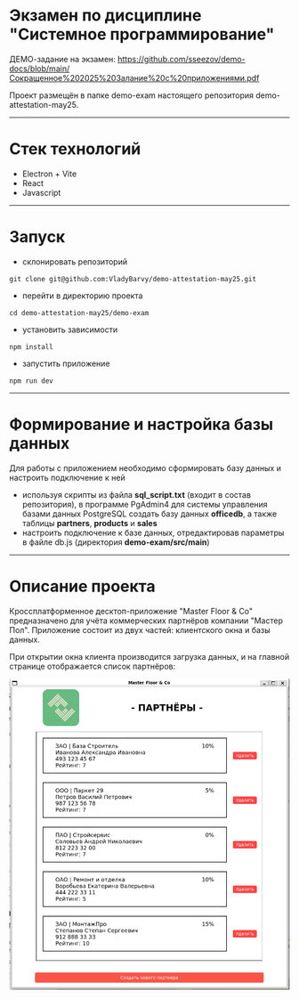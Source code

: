 # Экзамен по дисциплине "Системное программирование"
ДЕМО-задание на экзамен: 
<https://github.com/sseezov/demo-docs/blob/main/Сокращенное%202025%20Залание%20с%20приложениями.pdf>

Проект размещён в папке demo-exam настоящего репозитория demo-attestation-may25.
***

# Стек технологий
- Electron + Vite
- React
- Javascript
***

# Запуск
- склонировать репозиторий
```
git clone git@github.com:VladyBarvy/demo-attestation-may25.git
```
- перейти в директорию проекта
```
cd demo-attestation-may25/demo-exam
```
- установить зависимости
```
npm install
```
- запустить приложение
```
npm run dev
```
***

# Формирование и настройка базы данных
Для работы с приложением необходимо сформировать базу данных и настроить подключение к ней
- используя скрипты из файла __sql_script.txt__ (входит в состав репозитория), в программе PgAdmin4 для системы управления базами данных PostgreSQL создать базу данных __officedb__, а также таблицы __partners__, __products__ и __sales__
- настроить подключение к базе данных, отредактировав параметры в файле db.js (директория __demo-exam/src/main__)
***

# Описание проекта
Кроссплатформенное десктоп-приложение "Master Floor & Co" предназначено для учёта коммерческих партнёров компании "Мастер Пол".
Приложение состоит из двух частей: клиентского окна и базы данных.

При открытии окна клиента производится загрузка данных, и на главной странице отображается список партнёров:

![Скриншот](screenshots/MainPage.png)


